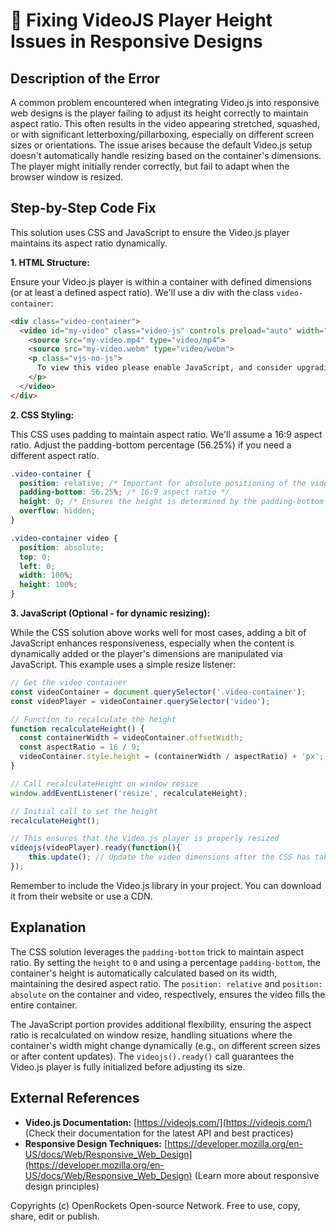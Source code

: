 # 🐞 Fixing VideoJS Player Height Issues in Responsive Designs


## Description of the Error

A common problem encountered when integrating Video.js into responsive web designs is the player failing to adjust its height correctly to maintain aspect ratio.  This often results in the video appearing stretched, squashed, or with significant letterboxing/pillarboxing, especially on different screen sizes or orientations.  The issue arises because the default Video.js setup doesn't automatically handle resizing based on the container's dimensions.  The player might initially render correctly, but fail to adapt when the browser window is resized.


## Step-by-Step Code Fix

This solution uses CSS and JavaScript to ensure the Video.js player maintains its aspect ratio dynamically.

**1. HTML Structure:**

Ensure your Video.js player is within a container with defined dimensions (or at least a defined aspect ratio).  We'll use a div with the class `video-container`:

```html
<div class="video-container">
  <video id="my-video" class="video-js" controls preload="auto" width="640" height="360" poster="poster.jpg" data-setup="{}">
    <source src="my-video.mp4" type="video/mp4">
    <source src="my-video.webm" type="video/webm">
    <p class="vjs-no-js">
      To view this video please enable JavaScript, and consider upgrading to a web browser that supports HTML5 video
    </p>
  </video>
</div>
```

**2. CSS Styling:**

This CSS uses padding to maintain aspect ratio.  We'll assume a 16:9 aspect ratio. Adjust the padding-bottom percentage (56.25%) if you need a different aspect ratio.

```css
.video-container {
  position: relative; /* Important for absolute positioning of the video */
  padding-bottom: 56.25%; /* 16:9 aspect ratio */
  height: 0; /* Ensures the height is determined by the padding-bottom */
  overflow: hidden;
}

.video-container video {
  position: absolute;
  top: 0;
  left: 0;
  width: 100%;
  height: 100%;
}
```


**3. JavaScript (Optional - for dynamic resizing):**

While the CSS solution above works well for most cases, adding a bit of JavaScript enhances responsiveness, especially when the content is dynamically added or the player's dimensions are manipulated via JavaScript. This example uses a simple resize listener:

```javascript
// Get the video container
const videoContainer = document.querySelector('.video-container');
const videoPlayer = videoContainer.querySelector('video');

// Function to recalculate the height
function recalculateHeight() {
  const containerWidth = videoContainer.offsetWidth;
  const aspectRatio = 16 / 9;
  videoContainer.style.height = (containerWidth / aspectRatio) + 'px';
}

// Call recalculateHeight on window resize
window.addEventListener('resize', recalculateHeight);

// Initial call to set the height
recalculateHeight();

// This ensures that the Video.js player is properly resized
videojs(videoPlayer).ready(function(){
    this.update(); // Update the video dimensions after the CSS has taken effect
});


```

Remember to include the Video.js library in your project.  You can download it from their website or use a CDN.


## Explanation

The CSS solution leverages the `padding-bottom` trick to maintain aspect ratio. By setting the `height` to `0` and using a percentage `padding-bottom`, the container's height is automatically calculated based on its width, maintaining the desired aspect ratio. The `position: relative` and `position: absolute` on the container and video, respectively, ensures the video fills the entire container.

The JavaScript portion provides additional flexibility, ensuring the aspect ratio is recalculated on window resize, handling situations where the container's width might change dynamically (e.g., on different screen sizes or after content updates). The `videojs().ready()` call guarantees the Video.js player is fully initialized before adjusting its size.


## External References

* **Video.js Documentation:** [https://videojs.com/](https://videojs.com/)  (Check their documentation for the latest API and best practices)
* **Responsive Design Techniques:** [https://developer.mozilla.org/en-US/docs/Web/Responsive_Web_Design](https://developer.mozilla.org/en-US/docs/Web/Responsive_Web_Design) (Learn more about responsive design principles)


Copyrights (c) OpenRockets Open-source Network. Free to use, copy, share, edit or publish.

